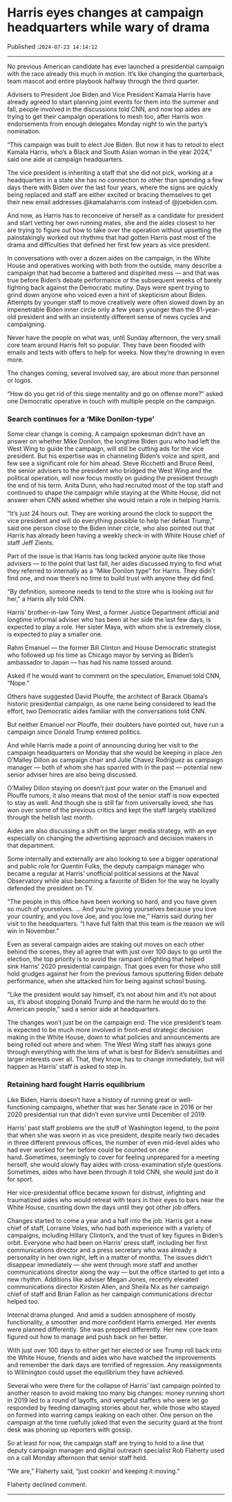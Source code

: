 # Harris eyes changes at campaign headquarters while wary of drama

Published :`2024-07-23 14:14:12`

---

No previous American candidate has ever launched a presidential campaign with the race already this much in motion. It’s like changing the quarterback, team mascot and entire playbook halfway through the third quarter.

Advisers to President Joe Biden and Vice President Kamala Harris have already agreed to start planning joint events for them into the summer and fall, people involved in the discussions told CNN, and now top aides are trying to get their campaign operations to mesh too, after Harris won endorsements from enough delegates Monday night to win the party’s nomination.

“This campaign was built to elect Joe Biden. But now it has to retool to elect Kamala Harris, who’s a Black and South Asian woman in the year 2024,” said one aide at campaign headquarters.

The vice president is inheriting a staff that she did not pick, working at a headquarters in a state she has no connection to other than spending a few days there with Biden over the last four years, where the signs are quickly being replaced and staff are either excited or bracing themselves to get their new email addresses @kamalaharris.com instead of @joebiden.com.

And now, as Harris has to reconceive of herself as a candidate for president and start vetting her own running mates, she and the aides closest to her are trying to figure out how to take over the operation without upsetting the painstakingly worked out rhythms that had gotten Harris past most of the drama and difficulties that defined her first few years as vice president.

In conversations with over a dozen aides on the campaign, in the White House and operatives working with both from the outside, many describe a campaign that had become a battered and dispirited mess — and that was true before Biden’s debate performance or the subsequent weeks of barely fighting back against the Democratic mutiny. Days were spent trying to grind down anyone who voiced even a hint of skepticism about Biden. Attempts by younger staff to move creatively were often slowed down by an impenetrable Biden inner circle only a few years younger than the 81-year-old president and with an insistently different sense of news cycles and campaigning.

Never have the people on what was, until Sunday afternoon, the very small core team around Harris felt so popular. They have been flooded with emails and texts with offers to help for weeks. Now they’re drowning in even more.

The changes coming, several involved say, are about more than personnel or logos.

“How do you get rid of this siege mentality and go on offense more?” asked one Democratic operative in touch with multiple people on the campaign.

### Search continues for a ‘Mike Donilon-type’

Some clear change is coming. A campaign spokesman didn’t have an answer on whether Mike Donilon, the longtime Biden guru who had left the West Wing to guide the campaign, will still be cutting ads for the vice president. But his expertise was in channeling Biden’s voice and spirit, and few see a significant role for him ahead. Steve Ricchetti and Bruce Reed, the senior advisers to the president who bridged the West Wing and the political operation, will now focus mostly on guiding the president through the end of his term. Anita Dunn, who had recruited most of the top staff and continued to shape the campaign while staying at the White House, did not answer when CNN asked whether she would retain a role in helping Harris.

“It’s just 24 hours out. They are working around the clock to support the vice president and will do everything possible to help her defeat Trump,” said one person close to the Biden inner circle, who also pointed out that Harris has already been having a weekly check-in with White House chief of staff Jeff Zients.

Part of the issue is that Harris has long lacked anyone quite like those advisers — to the point that last fall, her aides discussed trying to find what they referred to internally as a “Mike Donilon type” for Harris. They didn’t find one, and now there’s no time to build trust with anyone they did find.

“By definition, someone needs to tend to the store who is looking out for her,” a Harris ally told CNN.

Harris’ brother-in-law Tony West, a former Justice Department official and longtime informal adviser who has been at her side the last few days, is expected to play a role. Her sister Maya, with whom she is extremely close, is expected to play a smaller one.

Rahm Emanuel — the former Bill Clinton and House Democratic strategist who followed up his time as Chicago mayor by serving as Biden’s ambassador to Japan — has had his name tossed around.

Asked if he would want to comment on the speculation, Emanuel told CNN, “Nope.”

Others have suggested David Plouffe, the architect of Barack Obama’s historic presidential campaign, as one name being considered to lead the effort, two Democratic aides familiar with the conversations told CNN.

But neither Emanuel nor Plouffe, their doubters have pointed out, have run a campaign since Donald Trump entered politics.

And while Harris made a point of announcing during her visit to the campaign headquarters on Monday that she would be keeping in place Jen O’Malley Dillon as campaign chair and Julie Chavez Rodriguez as campaign manager — both of whom she has sparred with in the past — potential new senior adviser hires are also being discussed.

O’Malley Dillon staying on doesn’t just pour water on the Emanuel and Plouffe rumors, it also means that most of the senior staff is now expected to stay as well. And though she is still far from universally loved, she has won over some of the previous critics and kept the staff largely stabilized through the hellish last month.

Aides are also discussing a shift on the larger media strategy, with an eye especially on changing the advertising approach and decision makers in that department.

Some internally and externally are also looking to see a bigger operational and public role for Quentin Fulks, the deputy campaign manager who became a regular at Harris’ unofficial political sessions at the Naval Observatory while also becoming a favorite of Biden for the way he loyally defended the president on TV.

“The people in this office have been working so hard, and you have given so much of yourselves. … And you’re giving yourselves because you love your country, and you love Joe, and you love me,” Harris said during her visit to the headquarters. “I have full faith that this team is the reason we will win in November.”

Even as several campaign aides are staking out moves on each other behind the scenes, they all agree that with just over 100 days to go until the election, the top priority is to avoid the rampant infighting that helped sink Harris’ 2020 presidential campaign. That goes even for those who still hold grudges against her from the previous famous sputtering Biden debate performance, when she attacked him for being against school busing.

“Like the president would say himself, it’s not about him and it’s not about us, it’s about stopping Donald Trump and the harm he would do to the American people,” said a senior aide at headquarters.

The changes won’t just be on the campaign end. The vice president’s team is expected to be much more involved in front-end strategic decision making in the White House, down to what policies and announcements are being rolled out where and when. The West Wing staff has always gone through everything with the lens of what is best for Biden’s sensibilities and larger interests over all. That, they know, has to change immediately, but will happen as Harris’ staff is asked to step in.

### Retaining hard fought Harris equilibrium

Like Biden, Harris doesn’t have a history of running great or well-functioning campaigns, whether that was her Senate race in 2016 or her 2020 presidential run that didn’t even survive until December of 2019.

Harris’ past staff problems are the stuff of Washington legend, to the point that when she was sworn in as vice president, despite nearly two decades in three different previous offices, the number of even mid-level aides who had ever worked for her before could be counted on one hand. Sometimes, seemingly to cover for feeling unprepared for a meeting herself, she would slowly flay aides with cross-examination style questions. Sometimes, aides who have been through it told CNN, she would just do it for sport.

Her vice-presidential office became known for distrust, infighting and traumatized aides who would retreat with tears in their eyes to bars near the White House, counting down the days until they got other job offers.

Changes started to come a year and a half into the job. Harris got a new chief of staff, Lorraine Voles, who had both experience with a variety of campaigns, including Hillary Clinton’s, and the trust of key figures in Biden’s orbit. Everyone who had been on Harris’ press staff, including her first communications director and a press secretary who was already a personality in her own right, left in a matter of months. The issues didn’t disappear immediately — she went through more staff and another communications director along the way — but the office started to get into a new rhythm. Additions like adviser Megan Jones, recently elevated communications director Kirsten Allen, and Sheila Nix as her campaign chief of staff and Brian Fallon as her campaign communications director helped too.

Internal drama plunged. And amid a sudden atmosphere of mostly functionality, a smoother and more confident Harris emerged. Her events were planned differently. She was prepped differently. Her new core team figured out how to manage and push back on her better.

With just over 100 days to either get her elected or see Trump roll back into the White House, friends and aides who have watched the improvements and remember the dark days are terrified of regression. Any reassignments to Wilmington could upset the equilibrium they have achieved.

Several who were there for the collapse of Harris’ last campaign pointed to another reason to avoid making too many big changes: money running short in 2019 led to a round of layoffs, and vengeful staffers who were let go responded by feeding damaging stories about her, while those who stayed on formed into warring camps leaking on each other. One person on the campaign at the time ruefully joked that even the security guard at the front desk was phoning up reporters with gossip.

So at least for now, the campaign staff are trying to hold to a line that deputy campaign manager and digital outreach specialist Rob Flaherty used on a call Monday afternoon that senior staff held.

“We are,” Flaherty said, “just cookin’ and keeping it moving.”

Flaherty declined comment.

---

